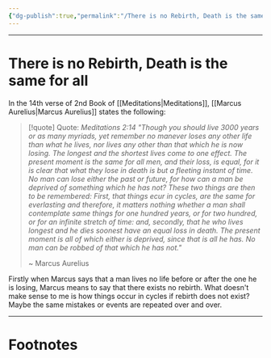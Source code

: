 ```yaml
---
{"dg-publish":true,"permalink":"/There is no Rebirth, Death is the same for all/","tags":["Philosophy","WorldCulture"]}
---
```



---
# There is no Rebirth, Death is the same for all
In the 14th verse of 2nd Book of [[Meditations\|Meditations]],
[[Marcus Aurelius\|Marcus Aurelius]] states the following:

> [!quote] Quote: *Meditations 2:14*
> *"Though you should live 3000 years or as many myriads, yet remember no manever loses any other life than what he lives, nor lives any other than that which he is now losing. The longest and the shortest lives come to one effect. The present moment is the same for all men, and their loss, is equal, for it is clear that what they lose in death is but a fleeting instant of time. No man can lose either the past or future, for how can a man be deprived of something which he has not? These two things are then to be remembered: First, that things ecur in cycles, are the same for everlasting and therefore, it matters nothing whether a man shall contemplate same things for one hundred years, or for two hundred, or for an infinite stretch of time: and, secondly, that he who lives longest and he dies soonest have an equal loss in death. The present moment is all of which either is deprived, since that is all he has. No man can be robbed of that which he has not."*
> 
> ~ Marcus Aurelius

Firstly when Marcus says that a man lives no life before or after the one he is losing, Marcus means to say that there exists no rebirth. What doesn't make sense to me is how things occur in cycles if rebirth does not exist? Maybe the same mistakes or events are repeated over and over.

---
# Footnotes